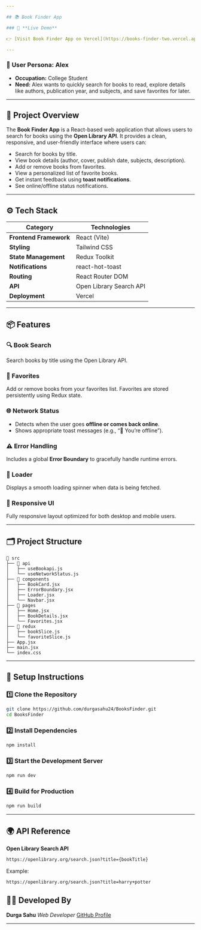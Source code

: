 ```yaml
---

## 📚 Book Finder App

### 🔗 **Live Demo**

👉 [Visit Book Finder App on Vercel](https://books-finder-two.vercel.app/)

---
```


### 👤 **User Persona: Alex**

* **Occupation:** College Student
* **Need:** Alex wants to quickly search for books to read, explore details like authors, publication year, and subjects, and save favorites for later.

---

## 🧠 **Project Overview**

The **Book Finder App** is a React-based web application that allows users to search for books using the **Open Library API**.
It provides a clean, responsive, and user-friendly interface where users can:

* Search for books by title.
* View book details (author, cover, publish date, subjects, description).
* Add or remove books from favorites.
* View a personalized list of favorite books.
* Get instant feedback using **toast notifications**.
* See online/offline status notifications.

---

## ⚙️ **Tech Stack**

| Category               | Technologies            |
| ---------------------- | ----------------------- |
| **Frontend Framework** | React (Vite)            |
| **Styling**            | Tailwind CSS            |
| **State Management**   | Redux Toolkit           |
| **Notifications**      | react-hot-toast         |
| **Routing**            | React Router DOM        |
| **API**                | Open Library Search API |
| **Deployment**         | Vercel                  |

---

## 📦 **Features**

### 🔍 Book Search

Search books by title using the Open Library API.

### 💖 Favorites

Add or remove books from your favorites list.
Favorites are stored persistently using Redux state.

### 🌐 Network Status

* Detects when the user goes **offline or comes back online**.
* Shows appropriate toast messages (e.g., “🚫 You’re offline”).

### ⚠️ Error Handling

Includes a global **Error Boundary** to gracefully handle runtime errors.

### 💫 Loader

Displays a smooth loading spinner when data is being fetched.

### 📱 Responsive UI

Fully responsive layout optimized for both desktop and mobile users.

---

## 🗂️ **Project Structure**

```
📁 src
├── 📂 api
│   ├── useBookapi.js
│   └── useNetworkStatus.js
├── 📂 components
│   ├── BookCard.jsx
│   ├── ErrorBoundary.jsx
│   ├── Loader.jsx
│   └── Navbar.jsx
├── 📂 pages
│   ├── Home.jsx
│   ├── BookDetails.jsx
│   └── Favorites.jsx
├── 📂 redux
│   ├── bookSlice.js
│   └── favoriteSlice.js
├── App.jsx
├── main.jsx
└── index.css
```

---

## 🚀 **Setup Instructions**

### 1️⃣ Clone the Repository

```bash
git clone https://github.com/durgasahu24/BooksFinder.git
cd BooksFinder
```

### 2️⃣ Install Dependencies

```bash
npm install
```

### 3️⃣ Start the Development Server

```bash
npm run dev
```

### 4️⃣ Build for Production

```bash
npm run build
```

---

## 🌍 **API Reference**

**Open Library Search API**

```bash
https://openlibrary.org/search.json?title={bookTitle}
```

Example:

```
https://openlibrary.org/search.json?title=harry+potter
```

## 🧑‍💻 **Developed By**

**Durga Sahu**
*Web Developer*
[GitHub Profile](https://github.com/durgasahu24)

---

